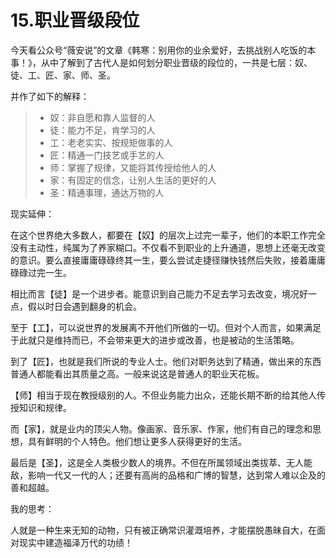 # 15.职业晋级段位

今天看公众号“薇安说”的文章《韩寒：别用你的业余爱好，去挑战别人吃饭的本事！》，从中了解到了古代人是如何划分职业晋级的段位的，一共是七层：奴、徒、工、匠、家、师、圣。

并作了如下的解释：

>- 奴：非自愿和靠人监督的人
>- 徒：能力不足，肯学习的人
>- 工：老老实实、按规矩做事的人
>- 匠：精通一门技艺或手艺的人
>- 师：掌握了规律，又能将其传授给他人的人
>- 家：有固定的信念，让别人生活的更好的人
>- 圣：精通事理，通达万物的人

现实延伸：

在这个世界绝大多数人，都要在【奴】的层次上过完一辈子，他们的本职工作完全没有主动性，纯属为了养家糊口。不仅看不到职业的上升通道，思想上还毫无改变的意识。要么直接庸庸碌碌终其一生，要么尝试走捷径赚快钱然后失败，接着庸庸碌碌过完一生。

相比而言【徒】是一个进步者。能意识到自己能力不足去学习去改变，境况好一点，假以时日会遇到翻身的机会。

至于【工】，可以说世界的发展离不开他们所做的一切。但对个人而言，如果满足于此就只是维持而已，不会带来更大的进步或改善，也是被动的生活策略。

到了【匠】，也就是我们所说的专业人士。他们对职务达到了精通，做出来的东西普通人都能看出其质量之高。一般来说这是普通人的职业天花板。

【师】相当于现在教授级别的人。不但业务能力出众，还能长期不断的给其他人传授知识和规律。

而【家】，就是业内的顶尖人物。像画家、音乐家、作家，他们有自己的理念和思想，具有鲜明的个人特色。他们想让更多人获得更好的生活。

最后是【圣】，这是全人类极少数人的境界。不但在所属领域出类拔萃、无人能敌，影响一代又一代的人；还要有高尚的品格和广博的智慧，达到常人难以企及的善和超越。

我的思考：

人就是一种生来无知的动物，只有被正确常识灌溉培养，才能摆脱愚昧自大，在面对现实中建造福泽万代的功绩！
